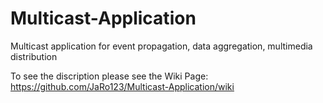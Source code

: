 # Multicast-Application
Multicast application for event propagation, data aggregation, multimedia distribution

To see the discription please see the Wiki Page:
https://github.com/JaRo123/Multicast-Application/wiki
